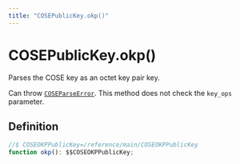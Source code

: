 ```yaml
---
title: "COSEPublicKey.okp()"
---
```


# COSEPublicKey.okp()

Parses the COSE key as an octet key pair key.

Can throw [`COSEParseError`](/reference/main/COSEParseError). This method does not check the `key_ops` parameter.

## Definition

```ts
//$ COSEOKPPublicKey=/reference/main/COSEOKPPublicKey
function okp(): $$COSEOKPPublicKey;
```
